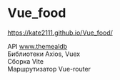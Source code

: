 # Vue_food

https://kate2111.github.io/Vue_food/

API www.themealdb
<br>
Библиотеки Axios, Vuex
<br>
Сборка Vite
<br>
Маршрутизатор Vue-router 
